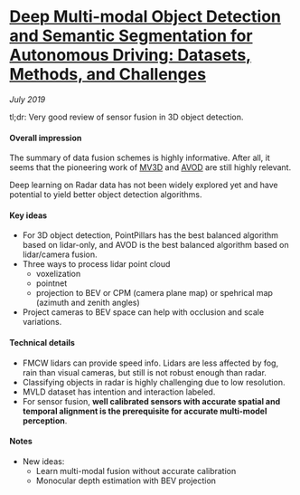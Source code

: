 # [Deep Multi-modal Object Detection and Semantic Segmentation for Autonomous Driving: Datasets, Methods, and Challenges](https://arxiv.org/pdf/1902.07830.pdf)

_July 2019_

tl;dr: Very good review of sensor fusion in 3D object detection.

#### Overall impression
The summary of data fusion schemes is highly informative. After all, it seems that the pioneering work of [MV3D](mv3d.md) and [AVOD](avod.md) are still highly relevant.

Deep learning on Radar data has not been widely explored yet and have potential to yield better object detection algorithms.

#### Key ideas
- For 3D object detection, PointPillars has the best balanced algorithm based on lidar-only, and AVOD is the best balanced algorithm based on lidar/camera fusion.
- Three ways to process lidar point cloud
	- voxelization
	- pointnet
	- projection to BEV or CPM (camera plane map) or spehrical map (azimuth and zenith angles)
- Project cameras to BEV space can help with occlusion and scale variations.

#### Technical details
- FMCW lidars can provide speed info. Lidars are less affected by fog, rain than visual cameras, but still is not robust enough than radar.
- Classifying objects in radar is highly challenging due to low resolution.
- MVLD dataset has intention and interaction labeled. 
- For sensor fusion, **well calibrated sensors with accurate spatial and temporal alignment is the prerequisite for accurate multi-model perception**.

#### Notes
- New ideas:
	- Learn multi-modal fusion without accurate calibration
	- Monocular depth estimation with BEV projection


